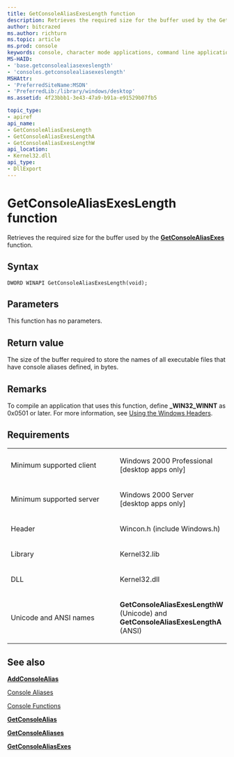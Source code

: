 ```yaml
---
title: GetConsoleAliasExesLength function
description: Retrieves the required size for the buffer used by the GetConsoleAliasExes function.
author: bitcrazed
ms.author: richturn
ms.topic: article
ms.prod: console
keywords: console, character mode applications, command line applications, terminal applications, console api
MS-HAID:
- 'base.getconsolealiasexeslength'
- 'consoles.getconsolealiasexeslength'
MSHAttr:
- 'PreferredSiteName:MSDN'
- 'PreferredLib:/library/windows/desktop'
ms.assetid: 4f23bbb1-3e43-47a9-b91a-e91529b07fb5

topic_type:
- apiref
api_name:
- GetConsoleAliasExesLength
- GetConsoleAliasExesLengthA
- GetConsoleAliasExesLengthW
api_location:
- Kernel32.dll
api_type:
- DllExport
---
```


# GetConsoleAliasExesLength function


Retrieves the required size for the buffer used by the [**GetConsoleAliasExes**](getconsolealiasexes.md) function.

Syntax
------

```ManagedCPlusPlus
DWORD WINAPI GetConsoleAliasExesLength(void);
```

Parameters
----------

This function has no parameters.

Return value
------------

The size of the buffer required to store the names of all executable files that have console aliases defined, in bytes.

Remarks
-------

To compile an application that uses this function, define **\_WIN32\_WINNT** as 0x0501 or later. For more information, see [Using the Windows Headers](https://msdn.microsoft.com/library/windows/desktop/aa383745).

Requirements
------------

<table>
<colgroup>
<col width="50%" />
<col width="50%" />
</colgroup>
<tbody>
<tr class="odd">
<td><p>Minimum supported client</p></td>
<td><p>Windows 2000 Professional [desktop apps only]</p></td>
</tr>
<tr class="even">
<td><p>Minimum supported server</p></td>
<td><p>Windows 2000 Server [desktop apps only]</p></td>
</tr>
<tr class="odd">
<td><p>Header</p></td>
<td>Wincon.h (include Windows.h)</td>
</tr>
<tr class="even">
<td><p>Library</p></td>
<td>Kernel32.lib</td>
</tr>
<tr class="odd">
<td><p>DLL</p></td>
<td>Kernel32.dll</td>
</tr>
<tr class="even">
<td><p>Unicode and ANSI names</p></td>
<td><p><strong>GetConsoleAliasExesLengthW</strong> (Unicode) and <strong>GetConsoleAliasExesLengthA</strong> (ANSI)</p></td>
</tr>
<tr class="odd">
</tr>
<tr class="even">
</tr>
<tr class="odd">
</tr>
<tr class="even">
</tr>
</tbody>
</table>

## <span id="see_also"></span>See also


[**AddConsoleAlias**](addconsolealias.md)

[Console Aliases](console-aliases.md)

[Console Functions](console-functions.md)

[**GetConsoleAlias**](getconsolealias.md)

[**GetConsoleAliases**](getconsolealiases.md)

[**GetConsoleAliasExes**](getconsolealiasexes.md)

 

 




